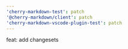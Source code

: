 ```yaml
---
'cherry-markdown-test': patch
'@cherry-markdown/client': patch
'cherry-markdown-vscode-plugin-test': patch
---
```


feat: add changesets
